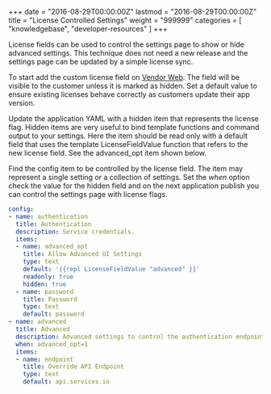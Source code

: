 +++
date = "2016-08-29T00:00:00Z"
lastmod = "2016-08-29T00:00:00Z"
title = "License Controlled Settings"
weight = "999999"
categories = [ "knowledgebase", "developer-resources" ]
+++

License fields can be used to control the settings page to show or hide advanced settings.  This technique does not need a new release and the settings page can be updated by a simple license sync.

To start add the custom license field on [Vendor Web](https://vendor.replicated.com/).  The field will be visible to the customer unless it is marked as hidden.  Set a default value to ensure existing licenses behave correctly as customers update their app version.

Update the application YAML with a hidden item that represents the license flag.  Hidden items are very useful to bind template functions and command output to your settings.  Here the item should be read only with a default field that uses the template LicenseFieldValue function that refers to the new license field.  See the advanced_opt item shown below.

Find the config item to be controlled by the license field.  The item may represent a single setting or a collection of settings.  Set the *when* option check the value for the hidden field and on the next application publish you can control the settings page with license flags.

```yml
config:
- name: authentication
  title: Authentication
  description: Service credentials.
  items:
  - name: advanced_opt
    title: Allow Advanced UI Settings
    type: text
    default: '{{repl LicenseFieldValue "advanced" }}'
    readonly: true
    hidden: true
  - name: password
    title: Password
    type: text
    default: password
- name: advanced
  title: Advanced
  description: Advanced settings to control the authentication endpoint.
  when: advanced_opt=1
  items:
  - name: endpoint
    title: Override API Endpoint
    type: text
    default: api.services.io
```
